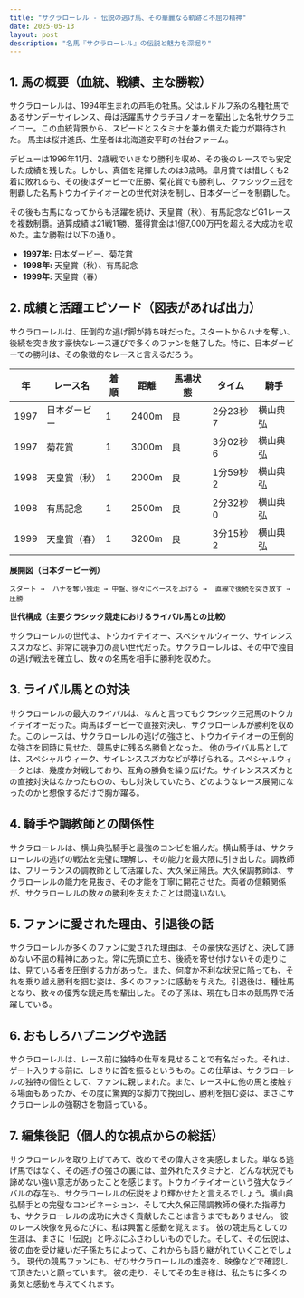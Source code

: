 ```yaml
---
title: "サクラローレル - 伝説の逃げ馬、その華麗なる軌跡と不屈の精神"
date: 2025-05-13
layout: post
description: "名馬『サクラローレル』の伝説と魅力を深堀り"
---
```


## 1. 馬の概要（血統、戦績、主な勝鞍）

サクラローレルは、1994年生まれの芦毛の牡馬。父はルドルフ系の名種牡馬であるサンデーサイレンス、母は活躍馬サクラチヨノオーを輩出した名牝サクラエイコー。この血統背景から、スピードとスタミナを兼ね備えた能力が期待された。  馬主は桜井進氏、生産者は北海道安平町の社台ファーム。

デビューは1996年11月、2歳戦でいきなり勝利を収め、その後のレースでも安定した成績を残した。しかし、真価を発揮したのは3歳時。皐月賞では惜しくも2着に敗れるも、その後はダービーで圧勝、菊花賞でも勝利し、クラシック三冠を制覇した名馬トウカイテイオーとの世代対決を制し、日本ダービーを制覇した。

その後も古馬になってからも活躍を続け、天皇賞（秋）、有馬記念などG1レースを複数制覇。通算成績は21戦11勝、獲得賞金は1億7,000万円を超える大成功を収めた。主な勝鞍は以下の通り。

* **1997年:** 日本ダービー、菊花賞
* **1998年:** 天皇賞（秋）、有馬記念
* **1999年:**  天皇賞（春）


## 2. 成績と活躍エピソード（図表があれば出力）

サクラローレルは、圧倒的な逃げ脚が持ち味だった。スタートからハナを奪い、後続を突き放す豪快なレース運びで多くのファンを魅了した。特に、日本ダービーでの勝利は、その象徴的なレースと言えるだろう。

| 年 | レース名             | 着順 | 距離 | 馬場状態 | タイム       | 騎手       |
|---|----------------------|-----|-----|---------|-------------|-------------|
| 1997 | 日本ダービー         | 1   | 2400m| 良       | 2分23秒7     | 横山典弘     |
| 1997 | 菊花賞             | 1   | 3000m| 良       | 3分02秒6     | 横山典弘     |
| 1998 | 天皇賞（秋）         | 1   | 2000m| 良       | 1分59秒2     | 横山典弘     |
| 1998 | 有馬記念           | 1   | 2500m| 良       | 2分32秒0     | 横山典弘     |
| 1999 | 天皇賞（春）         | 1   | 3200m| 良       | 3分15秒2     | 横山典弘     |


**展開図（日本ダービー例）**

```
スタート →  ハナを奪い独走 → 中盤、徐々にペースを上げる →  直線で後続を突き放す → 圧勝
```

**世代構成（主要クラシック競走におけるライバル馬との比較）**

サクラローレルの世代は、トウカイテイオー、スペシャルウィーク、サイレンススズカなど、非常に競争力の高い世代だった。サクラローレルは、その中で独自の逃げ戦法を確立し、数々の名馬を相手に勝利を収めた。


## 3. ライバル馬との対決

サクラローレルの最大のライバルは、なんと言ってもクラシック三冠馬のトウカイテイオーだった。両馬はダービーで直接対決し、サクラローレルが勝利を収めた。このレースは、サクラローレルの逃げの強さと、トウカイテイオーの圧倒的な強さを同時に見せた、競馬史に残る名勝負となった。  他のライバル馬としては、スペシャルウィーク、サイレンススズカなどが挙げられる。スペシャルウィークとは、幾度か対戦しており、互角の勝負を繰り広げた。サイレンススズカとの直接対決はなかったものの、もし対決していたら、どのようなレース展開になったのかと想像するだけで胸が躍る。


## 4. 騎手や調教師との関係性

サクラローレルは、横山典弘騎手と最強のコンビを組んだ。横山騎手は、サクラローレルの逃げの戦法を完璧に理解し、その能力を最大限に引き出した。調教師は、フリーランスの調教師として活躍した、大久保正陽氏。大久保調教師は、サクラローレルの能力を見抜き、その才能を丁寧に開花させた。両者の信頼関係が、サクラローレルの数々の勝利を支えたことは間違いない。


## 5. ファンに愛された理由、引退後の話

サクラローレルが多くのファンに愛された理由は、その豪快な逃げと、決して諦めない不屈の精神にあった。常に先頭に立ち、後続を寄せ付けないその走りには、見ている者を圧倒する力があった。また、何度か不利な状況に陥っても、それを乗り越え勝利を掴む姿は、多くのファンに感動を与えた。引退後は、種牡馬となり、数々の優秀な競走馬を輩出した。その子孫は、現在も日本の競馬界で活躍している。


## 6. おもしろハプニングや逸話

サクラローレルは、レース前に独特の仕草を見せることで有名だった。それは、ゲート入りする前に、しきりに首を振るというもの。この仕草は、サクラローレルの独特の個性として、ファンに親しまれた。また、レース中に他の馬と接触する場面もあったが、その度に驚異的な脚力で挽回し、勝利を掴む姿は、まさにサクラローレルの強靭さを物語っている。


## 7. 編集後記（個人的な視点からの総括）

サクラローレルを取り上げてみて、改めてその偉大さを実感しました。単なる逃げ馬ではなく、その逃げの強さの裏には、並外れたスタミナと、どんな状況でも諦めない強い意志があったことを感じます。トウカイテイオーという強大なライバルの存在も、サクラローレルの伝説をより輝かせたと言えるでしょう。横山典弘騎手との完璧なコンビネーション、そして大久保正陽調教師の優れた指導力も、サクラローレルの成功に大きく貢献したことは言うまでもありません。  彼のレース映像を見るたびに、私は興奮と感動を覚えます。  彼の競走馬としての生涯は、まさに「伝説」と呼ぶにふさわしいものでした。そして、その伝説は、彼の血を受け継いだ子孫たちによって、これからも語り継がれていくことでしょう。  現代の競馬ファンにも、ぜひサクラローレルの雄姿を、映像などで確認して頂きたいと願っています。  彼の走り、そしてその生き様は、私たちに多くの勇気と感動を与えてくれます。
